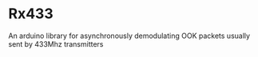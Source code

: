 # Rx433
An arduino library for asynchronously demodulating OOK packets usually sent by 433Mhz transmitters 
